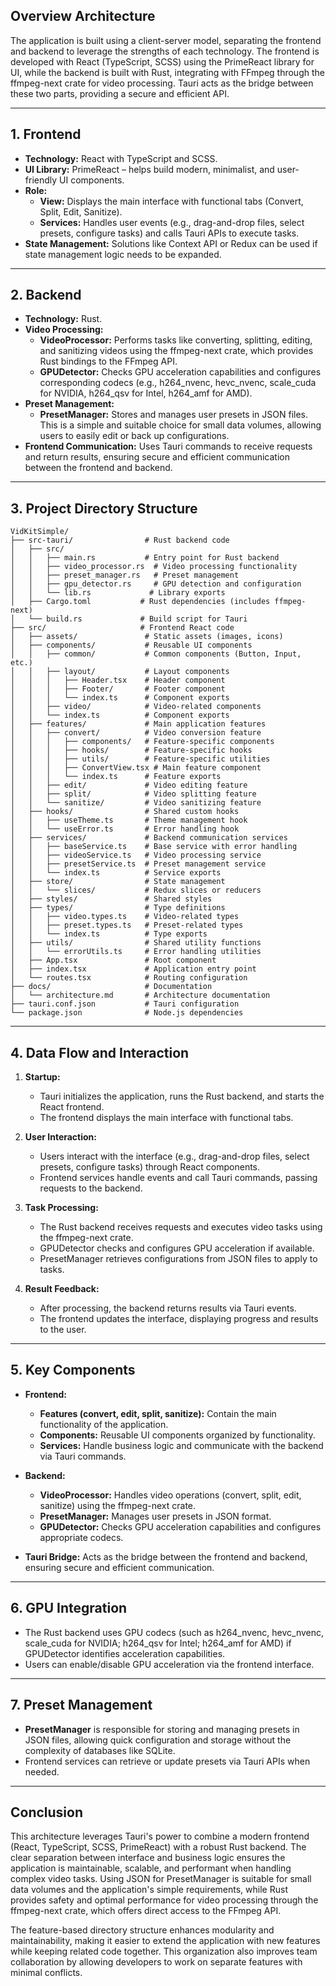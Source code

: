 ## **Overview Architecture**

The application is built using a client-server model, separating the frontend and backend to leverage the strengths of each technology. The frontend is developed with React (TypeScript, SCSS) using the PrimeReact library for UI, while the backend is built with Rust, integrating with FFmpeg through the ffmpeg-next crate for video processing. Tauri acts as the bridge between these two parts, providing a secure and efficient API.

---

## **1. Frontend**

- **Technology:** React with TypeScript and SCSS.
- **UI Library:** PrimeReact – helps build modern, minimalist, and user-friendly UI components.
- **Role:**
  - **View:** Displays the main interface with functional tabs (Convert, Split, Edit, Sanitize).
  - **Services:** Handles user events (e.g., drag-and-drop files, select presets, configure tasks) and calls Tauri APIs to execute tasks.
- **State Management:** Solutions like Context API or Redux can be used if state management logic needs to be expanded.

---

## **2. Backend**

- **Technology:** Rust.
- **Video Processing:**
  - **VideoProcessor:** Performs tasks like converting, splitting, editing, and sanitizing videos using the ffmpeg-next crate, which provides Rust bindings to the FFmpeg API.
  - **GPUDetector:** Checks GPU acceleration capabilities and configures corresponding codecs (e.g., h264_nvenc, hevc_nvenc, scale_cuda for NVIDIA, h264_qsv for Intel, h264_amf for AMD).
- **Preset Management:**
  - **PresetManager:** Stores and manages user presets in JSON files. This is a simple and suitable choice for small data volumes, allowing users to easily edit or back up configurations.
- **Frontend Communication:** Uses Tauri commands to receive requests and return results, ensuring secure and efficient communication between the frontend and backend.

---

## **3. Project Directory Structure**

```
VidKitSimple/
├── src-tauri/                # Rust backend code
│   ├── src/
│   │   ├── main.rs           # Entry point for Rust backend
│   │   ├── video_processor.rs  # Video processing functionality
│   │   ├── preset_manager.rs   # Preset management
│   │   ├── gpu_detector.rs     # GPU detection and configuration
│   │   └── lib.rs             # Library exports
│   ├── Cargo.toml           # Rust dependencies (includes ffmpeg-next)
│   └── build.rs             # Build script for Tauri
├── src/                     # Frontend React code
│   ├── assets/               # Static assets (images, icons)
│   ├── components/           # Reusable UI components
│   │   ├── common/           # Common components (Button, Input, etc.)
│   │   ├── layout/           # Layout components
│   │   │   ├── Header.tsx    # Header component
│   │   │   ├── Footer/       # Footer component
│   │   │   └── index.ts      # Component exports
│   │   ├── video/            # Video-related components
│   │   └── index.ts          # Component exports
│   ├── features/             # Main application features
│   │   ├── convert/          # Video conversion feature
│   │   │   ├── components/   # Feature-specific components
│   │   │   ├── hooks/        # Feature-specific hooks
│   │   │   ├── utils/        # Feature-specific utilities
│   │   │   ├── ConvertView.tsx # Main feature component
│   │   │   └── index.ts      # Feature exports
│   │   ├── edit/             # Video editing feature
│   │   ├── split/            # Video splitting feature
│   │   └── sanitize/         # Video sanitizing feature
│   ├── hooks/                # Shared custom hooks
│   │   ├── useTheme.ts       # Theme management hook
│   │   └── useError.ts       # Error handling hook
│   ├── services/             # Backend communication services
│   │   ├── baseService.ts    # Base service with error handling
│   │   ├── videoService.ts   # Video processing service
│   │   ├── presetService.ts  # Preset management service
│   │   └── index.ts          # Service exports
│   ├── store/                # State management
│   │   └── slices/           # Redux slices or reducers
│   ├── styles/               # Shared styles
│   ├── types/                # Type definitions
│   │   ├── video.types.ts    # Video-related types
│   │   ├── preset.types.ts   # Preset-related types
│   │   └── index.ts          # Type exports
│   ├── utils/                # Shared utility functions
│   │   └── errorUtils.ts     # Error handling utilities
│   ├── App.tsx               # Root component
│   ├── index.tsx             # Application entry point
│   └── routes.tsx            # Routing configuration
├── docs/                     # Documentation
│   └── architecture.md       # Architecture documentation
├── tauri.conf.json           # Tauri configuration
└── package.json              # Node.js dependencies
```

---

## **4. Data Flow and Interaction**

1. **Startup:**
   - Tauri initializes the application, runs the Rust backend, and starts the React frontend.
   - The frontend displays the main interface with functional tabs.

2. **User Interaction:**
   - Users interact with the interface (e.g., drag-and-drop files, select presets, configure tasks) through React components.
   - Frontend services handle events and call Tauri commands, passing requests to the backend.

3. **Task Processing:**
   - The Rust backend receives requests and executes video tasks using the ffmpeg-next crate.
   - GPUDetector checks and configures GPU acceleration if available.
   - PresetManager retrieves configurations from JSON files to apply to tasks.

4. **Result Feedback:**
   - After processing, the backend returns results via Tauri events.
   - The frontend updates the interface, displaying progress and results to the user.

---

## **5. Key Components**

- **Frontend:**
  - **Features (convert, edit, split, sanitize):** Contain the main functionality of the application.
  - **Components:** Reusable UI components organized by functionality.
  - **Services:** Handle business logic and communicate with the backend via Tauri commands.

- **Backend:**
  - **VideoProcessor:** Handles video operations (convert, split, edit, sanitize) using the ffmpeg-next crate.
  - **PresetManager:** Manages user presets in JSON format.
  - **GPUDetector:** Checks GPU acceleration capabilities and configures appropriate codecs.

- **Tauri Bridge:** Acts as the bridge between the frontend and backend, ensuring secure and efficient communication.

---

## **6. GPU Integration**

- The Rust backend uses GPU codecs (such as h264_nvenc, hevc_nvenc, scale_cuda for NVIDIA; h264_qsv for Intel; h264_amf for AMD) if GPUDetector identifies acceleration capabilities.
- Users can enable/disable GPU acceleration via the frontend interface.

---

## **7. Preset Management**

- **PresetManager** is responsible for storing and managing presets in JSON files, allowing quick configuration and storage without the complexity of databases like SQLite.
- Frontend services can retrieve or update presets via Tauri APIs when needed.

---

## **Conclusion**

This architecture leverages Tauri's power to combine a modern frontend (React, TypeScript, SCSS, PrimeReact) with a robust Rust backend. The clear separation between interface and business logic ensures the application is maintainable, scalable, and performant when handling complex video tasks. Using JSON for PresetManager is suitable for small data volumes and the application's simple requirements, while Rust provides safety and optimal performance for video processing through the ffmpeg-next crate, which offers direct access to the FFmpeg API.

The feature-based directory structure enhances modularity and maintainability, making it easier to extend the application with new features while keeping related code together. This organization also improves team collaboration by allowing developers to work on separate features with minimal conflicts.
